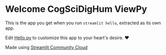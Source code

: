 # Welcome CogSciDigHum ViewPy

This is the app you get when you run `streamlit hello`, extracted as its own app.

Edit [Hello.py](./Hello.py) to customize this app to your heart's desire. ❤️

Made using [Streamlit Community Cloud](https://st-hello-app.streamlit.app/)
